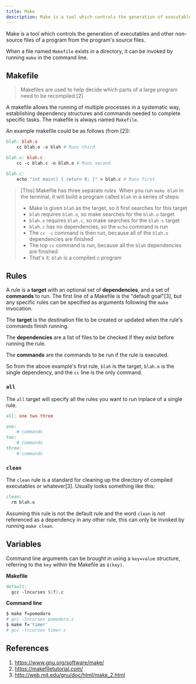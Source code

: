 ```yaml
---
title: Make
description: Make is a tool which controls the generation of executables and other non-source files of a program from the program's source files. 
---
```


Make is a tool which controls the generation of executables and other non-source files of a program from the program's source files.

When a file named `Makefile` exists in a directory, it can be invoked by running `make` in the command line.

## Makefile

> Makefiles are used to help decide which parts of a large program need to be recompiled.[2]

A makefile allows the running of multiple processes in a systematic way, establishing dependency structures and commands needed to complete specific tasks. The makefile is always named `Makefile`.

An example makefile could be as follows (from [2]):

```makefile
blah: blah.o
	cc blah.o -o blah # Runs third

blah.o: blah.c
	cc -c blah.c -o blah.o # Runs second

blah.c:
	echo "int main() { return 0; }" > blah.c # Runs first
```

> [This] Makefile has three separate *rules*. When you run `make blah` in the terminal, it will build a program called `blah` in a series of steps:
>
> - Make is given `blah` as the target, so it first searches for this target
> - `blah` requires `blah.o`, so make searches for the `blah.o` target
> - `blah.o` requires `blah.c`, so make searches for the `blah.c` target
> - `blah.c` has no dependencies, so the `echo` command is run
> - The `cc -c` command is then run, because all of the `blah.o` dependencies are finished
> - The top `cc` command is run, because all the `blah` dependencies are finished
> - That's it: `blah` is a compiled c program

## Rules

A rule is a **target** with an optional set of **dependencies**, and a set of **commands** to run. The first line of a Makefile is the "default goal"[3], but any specific rules can be specified as arguments following the `make` invocation.

The **target** is the destination file to be created or updated when the rule's commands finish running.

The **dependencies** are a list of files to be checked if they exist before running the rule.

The **commands** are the commands to be run if the rule is executed.

So from the above example's first rule, `blah` is the target, `blah.o` is the single dependency, and the `cc` line is the only command. 

### `all`

The `all` target will specify all the rules you want to run inplace of a single rule.

```makefile
all: one two three

one:
	# commands
two:
	# commands
three:
	# commands
```

### `clean`

The `clean` rule is a standard for cleaning up the directory of compiled executables or whatever[3]. Usually looks something like this:

```makefile
clean:
  rm blah.o
```

Assuming this rule is not the default rule and the word `clean` is not referenced as a dependency in any other rule, this can only be invoked by running `make clean`.

## Variables

Command line arguments can be brought in using a `key=value` structure, referring to the `key` within the Makefile as `$(key)`.

**Makefile**

```makefile
default:
  gcc -lncurses $(f).c
```

**Command line**

```bash
$ make f=pomodoro
# gcc -lncurses pomodoro.c
$ make f='timer'
# gcc -lncurses timer.c
```



## References

1. https://www.gnu.org/software/make/
1. https://makefiletutorial.com/
1. http://web.mit.edu/gnu/doc/html/make_2.html
